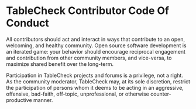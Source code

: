 # TableCheck Contributor Code Of Conduct

All contributors should act and interact in ways that contribute to an open,
welcoming, and healthy community. Open source software development is an
iterated game: your behavior should encourage reciprocal engagement and
contribution from other community members, and vice-versa, to maximize shared
benefit over the long-term.

Participation in TableCheck projects and forums is a privilege, not a right. As
the community moderator, TableCheck may, at its sole discretion, restrict the
participation of persons whom it deems to be acting in an aggressive, offensive,
bad-faith, off-topic, unprofessional, or otherwise counter-productive manner.
